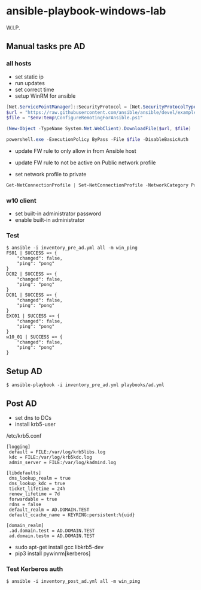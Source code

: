 # ansible-playbook-windows-lab

W.I.P.

## Manual tasks pre AD

### all hosts

- set static ip
- run updates
- set correct time
- setup WinRM for ansible

```powershell
[Net.ServicePointManager]::SecurityProtocol = [Net.SecurityProtocolType]::Tls12
$url = "https://raw.githubusercontent.com/ansible/ansible/devel/examples/scripts/ConfigureRemotingForAnsible.ps1"
$file = "$env:temp\ConfigureRemotingForAnsible.ps1"

(New-Object -TypeName System.Net.WebClient).DownloadFile($url, $file)

powershell.exe -ExecutionPolicy ByPass -File $file -DisableBasicAuth
```

- update FW rule to only allow in from Ansible host
- update FW rule to not be active on Public network profile

- set network profile to private

```powershell
Get-NetConnectionProfile | Set-NetConnectionProfile -NetworkCategory Private
```

### w10 client
- set built-in administrator password
- enable built-in administrator

### Test

```
$ ansible -i inventory_pre_ad.yml all -m win_ping
FS01 | SUCCESS => {
    "changed": false,
    "ping": "pong"
}
DC02 | SUCCESS => {
    "changed": false,
    "ping": "pong"
}
DC01 | SUCCESS => {
    "changed": false,
    "ping": "pong"
}
EXC01 | SUCCESS => {
    "changed": false,
    "ping": "pong"
}
w10_01 | SUCCESS => {
    "changed": false,
    "ping": "pong"
}
```

## Setup AD

```
$ ansible-playbook -i inventory_pre_ad.yml playbooks/ad.yml
```

## Post AD 

- set dns to DCs
- install krb5-user

/etc/krb5.conf

```
[logging]
 default = FILE:/var/log/krb5libs.log
 kdc = FILE:/var/log/krb5kdc.log
 admin_server = FILE:/var/log/kadmind.log

[libdefaults]
 dns_lookup_realm = true
 dns_lookup_kdc = true
 ticket_lifetime = 24h
 renew_lifetime = 7d
 forwardable = true
 rdns = false
 default_realm = AD.DOMAIN.TEST
 default_ccache_name = KEYRING:persistent:%{uid}

[domain_realm]
 .ad.domain.test = AD.DOMAIN.TEST
 ad.domain.testm = AD.DOMAIN.TEST
```

- sudo apt-get install gcc libkrb5-dev
- pip3 install pywinrm[kerberos]


### Test Kerberos auth

```
$ ansible -i inventory_post_ad.yml all -m win_ping
```

